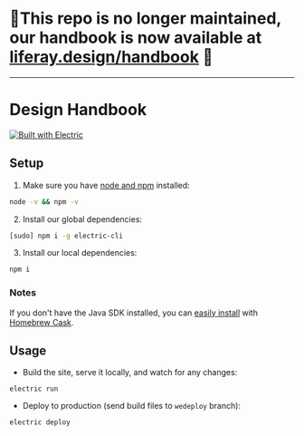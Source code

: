 # 🚨This repo is no longer maintained, our handbook is now available at [liferay.design/handbook](https://liferay.design/handbook) 🔵


----------------

# Design Handbook

[![Built with Electric](https://img.shields.io/badge/built%20with-electric-f3c302.svg?style=flat)](http://electricjs.com)

## Setup

1. Make sure you have [node and npm](https://nodejs.org/en/download/) installed:

```sh
node -v && npm -v
```

2. Install our global dependencies:

```sh
[sudo] npm i -g electric-cli
```

3. Install our local dependencies:

```sh
npm i
```

### Notes

If you don't have the Java SDK installed, you can [easily install](https://www.lonecpluspluscoder.com/2017/04/27/installing-java-8-jdk-os-x-using-homebrew/) with [Homebrew Cask](https://github.com/liferay-design/phresh-n-clean#4-homebrew-cask-link).

## Usage

- Build the site, serve it locally, and watch for any changes:

```
electric run
```

- Deploy to production (send build files to `wedeploy` branch):

```
electric deploy
```
